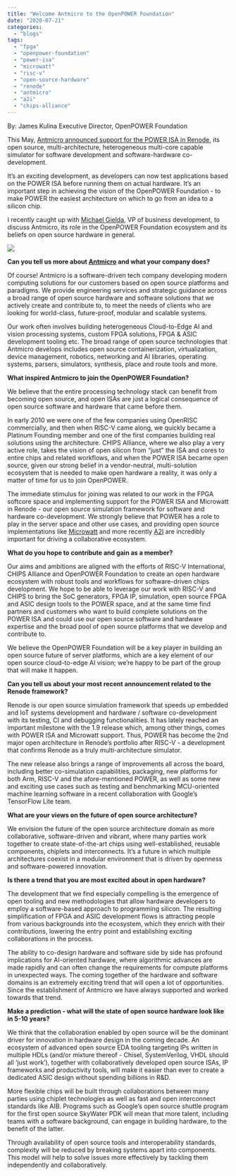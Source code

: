 ```yaml
---
title: "Welcome Antmicro to the OpenPOWER Foundation"
date: "2020-07-21"
categories: 
  - "blogs"
tags: 
  - "fpga"
  - "openpower-foundation"
  - "power-isa"
  - "microwatt"
  - "risc-v"
  - "open-source-hardware"
  - "renode"
  - "antmicro"
  - "a2i"
  - "chips-alliance"
---
```


By: James Kulina Executive Director, OpenPOWER Foundation

This May, [Antmicro announced support for the POWER ISA in Renode](https://antmicro.com/blog/2020/05/microwatt-power-isa-in-renode/), its open source, multi-architecture, heterogeneous multi-core capable simulator for software development and software-hardware co-development.

It’s an exciting development, as developers can now test applications based on the POWER ISA before running them on actual hardware. It’s an important step in achieving the vision of the OpenPOWER Foundation - to make POWER the easiest architecture on which to go from an idea to a silicon chip.

I recently caught up with [Michael Gielda](https://www.linkedin.com/in/mgielda/?originalSubdomain=pl), VP of business development, to discuss Antmicro, its role in the OpenPOWER Foundation ecosystem and its beliefs on open source hardware in general.

![](images/Renode-OpenPOWER-1024x675.png)

**Can you tell us more about [Antmicro](https://antmicro.com/) and what your company does?**

Of course! Antmicro is a software-driven tech company developing modern computing solutions for our customers based on open source platforms and paradigms. We provide engineering services and strategic guidance across a broad range of open source hardware and software solutions that we actively create and contribute to, to meet the needs of clients who are looking for world-class, future-proof, modular and scalable systems.

Our work often involves building heterogeneous Cloud-to-Edge AI and vision processing systems, custom FPGA solutions, FPGA & ASIC development tooling etc. The broad range of open source technologies that Antmicro develops includes open source containerization, virtualization, device management, robotics, networking and AI libraries, operating systems, parsers, simulators, synthesis, place and route tools and more.

**What inspired Antmicro to join the OpenPOWER Foundation?**

We believe that the entire processing technology stack can benefit from becoming open source, and open ISAs are just a logical consequence of open source software and hardware that came before them.

In early 2010 we were one of the few companies using OpenRISC commercially, and then when RISC-V came along, we quickly became a Platinum Founding member and one of the first companies building real solutions using the architecture. CHIPS Alliance, where we also play a very active role, takes the vision of open silicon from “just” the ISA and cores to entire chips and related workflows, and when the POWER ISA became open source, given our strong belief in a vendor-neutral, multi-solution ecosystem that is needed to make open hardware a reality, it was only a matter of time for us to join OpenPOWER.

The immediate stimulus for joining was related to our work in the FPGA softcore space and implementing support for the POWER ISA and Microwatt in Renode - our open source simulation framework for software and hardware co-development. We strongly believe that POWER has a role to play in the server space and other use cases, and providing open source implementations like [Microwatt](https://openpowerfoundation.org/openpower-summit-north-america-2019-introducing-the-microwatt-fpga-soft-cpu-core/) and more recently [A2I](https://openpowerfoundation.org/a2i-power-processor-core-contributed-to-openpower-community-to-advance-open-hardware-collaboration/) are incredibly important for driving a collaborative ecosystem.

**What do you hope to contribute and gain as a member?**

Our aims and ambitions are aligned with the efforts of RISC-V International, CHIPS Alliance and OpenPOWER Foundation to create an open hardware ecosystem with robust tools and workflows for software-driven chips development. We hope to be able to leverage our work with RISC-V and CHIPS to bring the SoC generators, FPGA IP, simulation, open source FPGA and ASIC design tools to the POWER space, and at the same time find partners and customers who want to build complete solutions on the POWER ISA and could use our open source software and hardware expertise and the broad pool of open source platforms that we develop and contribute to.

We believe the OpenPOWER Foundation will be a key player in building an open source future of server platforms, which are a key element of our open source cloud-to-edge AI vision; we’re happy to be part of the group that will make it happen.

**Can you tell us about your most recent announcement related to the Renode framework?**

Renode is our open source simulation framework that speeds up embedded and IoT systems development and hardware / software co-development with its testing, CI and debugging functionalities. It has lately reached an important milestone with the 1.9 release which, among other things, comes with POWER ISA and Microwatt support. Thus, POWER has become the 2nd major open architecture in Renode’s portfolio after RISC-V - a development that confirms Renode as a truly multi-architecture simulator.

The new release also brings a range of improvements all across the board, including better co-simulation capabilities, packaging, new platforms for both Arm, RISC-V and the afore-mentioned POWER, as well as some new and exciting use cases such as testing and benchmarking MCU-oriented machine learning software in a recent collaboration with Google’s TensorFlow Lite team.

**What are your views on the future of open source architecture?**

We envision the future of the open source architecture domain as more collaborative, software-driven and vibrant, where many parties work together to create state-of-the-art chips using well-established, reusable components, chiplets and interconnects. It’s a future in which multiple architectures coexist in a modular environment that is driven by openness and software-powered innovation.

**Is there a trend that you are most excited about in open hardware?**

The development that we find especially compelling is the emergence of open tooling and new methodologies that allow hardware developers to employ a software-based approach to programming silicon. The resulting simplification of FPGA and ASIC development flows is attracting people from various backgrounds into the ecosystem, which they enrich with their contributions, lowering the entry point and establishing exciting collaborations in the process.

The ability to co-design hardware and software side by side has profound implications for AI-oriented hardware, where algorithmic advances are made rapidly and can often change the requirements for compute platforms in unexpected ways. The coming together of the hardware and software domains is an extremely exciting trend that will open a lot of opportunities. Since the establishment of Antmicro we have always supported and worked towards that trend.

**Make a prediction - what will the state of open source hardware look like in 5-10 years?**

We think that the collaboration enabled by open source will be the dominant driver for innovation in hardware design in the coming decade. An ecosystem of advanced open source EDA tooling targeting IPs written in multiple HDLs (and/or mixture thereof - Chisel, SystemVerilog, VHDL should all ‘just work’), together with collaboratively developed open source ISAs, IP frameworks and productivity tools, will make it easier than ever to create a dedicated ASIC design without spending billions in R&D.

More flexible chips will be built through collaborations between many parties using chiplet technologies as well as fast and open interconnect standards like AIB. Programs such as Google’s open source shuttle program for the first open source SkyWater PDK will mean that more talent, including teams with a software background, can engage in building hardware, to the benefit of the latter.

Through availability of open source tools and interoperability standards, complexity will be reduced by breaking systems apart into components. This model will help to solve issues more effectively by tackling them independently and collaboratively.
